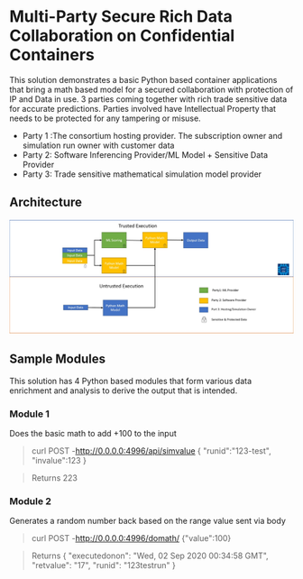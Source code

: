 # Multi-Party Secure Rich Data Collaboration on Confidential Containers
This solution demonstrates a basic Python based container applications that bring a math based model for a secured collaboration with protection of IP and Data in use.
3 parties coming together with rich trade sensitive data for accurate predictions. Parties involved have Intellectual Property that needs to be protected for any tampering or misuse.
 
* Party 1 :The consortium hosting provider. The subscription owner and simulation run owner with customer data
* Party 2: Software Inferencing Provider/ML Model + Sensitive Data Provider 
* Party 3: Trade sensitive mathematical simulation model provider

## Architecture
![Architecture Image](/arch.jpg)

## Sample Modules
This solution has 4 Python based modules that form various data enrichment and analysis to derive the output that is intended.

### Module 1
Does the basic math to add +100 to the input
> curl POST -http://0.0.0.0:4996/api/simvalue {
"runid":"123-test",
"invalue":123
}

> Returns
> 223

### Module 2
Generates a random number back based on the range value sent via body
> curl POST -http://0.0.0.0:4996/domath/<runid> {"value":100}

> Returns
{
    "executedonon": "Wed, 02 Sep 2020 00:34:58 GMT",
    "retvalue": "17",
    "runid": "123testrun"
}